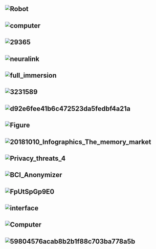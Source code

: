 ![Robot](http://longform.dailyillini.com/wp-content/uploads/2017/04/Robot-timeline.png)
-----------
![computer](https://www.futuretimeline.net/blog/images/276-fastest-brain-computer-interface-spelling.jpg)
-----------
![29365](https://thumbs-prod.si-cdn.com/iV9qupE88v6J8YgPqYpiJCiHYw8=/fit-in/1072x0/https://public-media.si-cdn.com/filer/bd/72/bd729a0e-ef1f-4fbb-944c-f399b31f4619/image-20170408-29365-148t6y1.jpg)
------------
![neuralink](https://www.trbimg.com/img-58fa3f24/turbine/la-fi-neuralink-image-20170421/)
----------
![full_immersion](https://d11wkw82a69pyn.cloudfront.net/siteassets/images/sonar_human_machine/full_immersion.png)
----------
![3231589](https://deliveryimages.acm.org/10.1145/3240000/3231589/f2.jpg)
----------
![d92e6fee41b6c472523da5fedbf4a21a](https://s3.studylib.net/store/data/006941065_1-d92e6fee41b6c472523da5fedbf4a21a.png)
----------
![Figure](https://i0.wp.com/sitn.hms.harvard.edu/wp-content/uploads/2017/08/Figure-2.jpg)
----------
![20181010_Infographics_The_memory_market](https://samim.io/static/upload/20181010_Infographics_The_memory_market.png)
----------
![Privacy_threats_4](http://brl.ee.washington.edu/wp-content/uploads/2014/05/Privacy_threats_4.jpg)
----------
![BCI_Anonymizer](http://www.tamarabonaci.com/_/rsrc/1472874818035/research/neural-privacy/BCI_Anonymizer.jpg?height=265&width=684)
----------
![FpUtSpGp9E0](http://4.bp.blogspot.com/-qMMAQ7mWdVA/TrAQMtF6AOI/AAAAAAAAHsg/FpUtSpGp9E0/s1600/BCI.gif)
----------
![interface](https://www.alliedmarketresearch.com/images/brain-computer-interface-market%20(2).jpg)
----------
![Computer](https://www.omrglobal.com/wp-content/uploads/2018/06/Brain-Computer-Interface-Market.jpg)
----------
![59804576acab8b2b1f88c703ba778a5b](https://i.pinimg.com/originals/59/80/45/59804576acab8b2b1f88c703ba778a5b.png)
----------
![]()
----------
![]()
----------
![]()
----------
![]()
----------
![]()
----------
![]()
----------


